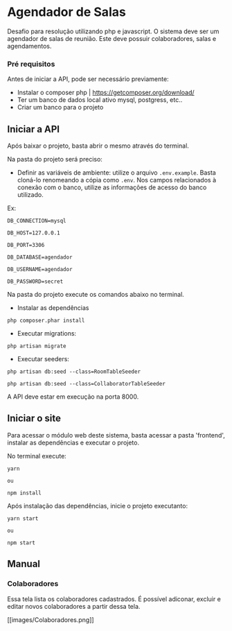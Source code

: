# Agendador de Salas 

Desafio para resolução utilizando php e javascript. O sistema deve ser um agendador de salas de reunião. Este deve possuir colaboradores, salas e agendamentos.


### Pré requisitos

Antes de iniciar a API, pode ser necessário previamente:

* Instalar o composer php | https://getcomposer.org/download/
* Ter um banco de dados local ativo mysql, postgress, etc..
* Criar um banco para o projeto

## Iniciar a API

Após baixar o projeto, basta abrir o mesmo através do terminal.

Na pasta do projeto será preciso: 

* Definir as variáveis de ambiente: utilize o arquivo `.env.example`. Basta cloná-lo renomeando a cópia como `.env`. Nos campos relacionados à conexão com o banco, utilize as informações de acesso do banco utilizado.

Ex:

```
DB_CONNECTION=mysql

DB_HOST=127.0.0.1

DB_PORT=3306

DB_DATABASE=agendador

DB_USERNAME=agendador

DB_PASSWORD=secret
```

Na pasta do projeto execute os comandos abaixo no terminal.

* Instalar as dependências 

`php composer.phar install`

* Executar migrations:

`php artisan migrate`

* Executar seeders:

`php artisan db:seed --class=RoomTableSeeder`

`php artisan db:seed --class=CollaboratorTableSeeder`

A API deve estar em execução na porta 8000. 




## Iniciar o site

Para acessar o módulo web deste sistema, basta acessar a pasta 'frontend', instalar as dependências e executar o projeto.

No terminal execute:

```
yarn

ou

npm install 
```

Após instalação das dependências, inicie o projeto executanto:

```
yarn start

ou

npm start
```


## Manual

### Colaboradores

Essa tela lista os colaboradores cadastrados. É possível adiconar, excluir e editar novos colaboradores a partir dessa tela.

[[images/Colaboradores.png]]







